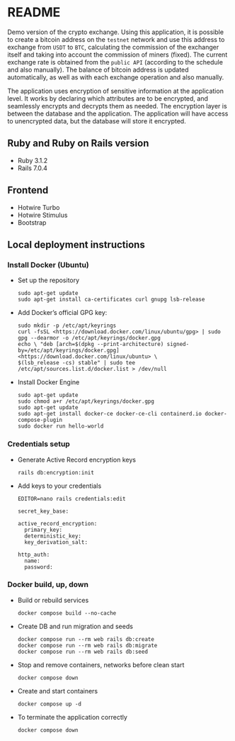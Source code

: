 # README

Demo version of the crypto exchange.
Using this application, it is possible to create a bitcoin address on the `testnet` network and use this address to exchange from `USDT` to `BTC`, calculating the commission of the exchanger itself and taking into account the commission of miners (fixed). The current exchange rate is obtained from the `public API` (according to the schedule and also manually). The balance of bitcoin address is updated automatically, as well as with each exchange operation and also manually.

The application uses encryption of sensitive information at the application level. It works by declaring which attributes are to be encrypted, and seamlessly encrypts and decrypts them as needed. The encryption layer is between the database and the application. The application will have access to unencrypted data, but the database will store it encrypted.

## Ruby and Ruby on Rails version

* Ruby 3.1.2
* Rails 7.0.4

## Frontend

* Hotwire Turbo
* Hotwire Stimulus
* Bootstrap

## Local deployment instructions

### Install Docker (Ubuntu)

* Set up the repository

      sudo apt-get update
      sudo apt-get install ca-certificates curl gnupg lsb-release

* Add Docker’s official GPG key:

      sudo mkdir -p /etc/apt/keyrings
      curl -fsSL <https://download.docker.com/linux/ubuntu/gpg> | sudo gpg --dearmor -o /etc/apt/keyrings/docker.gpg
      echo \ "deb [arch=$(dpkg --print-architecture) signed-by=/etc/apt/keyrings/docker.gpg] <https://download.docker.com/linux/ubuntu> \
      $(lsb_release -cs) stable" | sudo tee /etc/apt/sources.list.d/docker.list > /dev/null

* Install Docker Engine

      sudo apt-get update
      sudo chmod a+r /etc/apt/keyrings/docker.gpg
      sudo apt-get update
      sudo apt-get install docker-ce docker-ce-cli containerd.io docker-compose-plugin
      sudo docker run hello-world

### Credentials setup

* Generate Active Record encryption keys

      rails db:encryption:init

* Add keys to your credentials

      EDITOR=nano rails credentials:edit

      secret_key_base:

      active_record_encryption:
        primary_key:
        deterministic_key:
        key_derivation_salt:

      http_auth:
        name:
        password:

### Docker build, up, down

* Build or rebuild services

      docker compose build --no-cache

* Create DB and run migration and seeds

      docker compose run --rm web rails db:create
      docker compose run --rm web rails db:migrate
      docker compose run --rm web rails db:seed

* Stop and remove containers, networks before clean start

      docker compose down

* Create and start containers

      docker compose up -d

* To terminate the application correctly

      docker compose down
